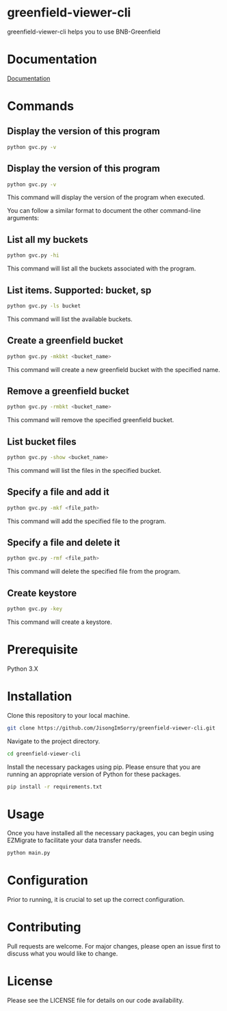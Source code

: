 # greenfield-viewer-cli

greenfield-viewer-cli helps you to use BNB-Greenfield

# Documentation

[Documentation]()

# Commands

## Display the version of this program

```bash
python gvc.py -v
```

## Display the version of this program

```bash
python gvc.py -v
```

This command will display the version of the program when executed.

You can follow a similar format to document the other command-line arguments:

## List all my buckets

```bash
python gvc.py -hi
```

This command will list all the buckets associated with the program.

## List items. Supported: bucket, sp

```bash
python gvc.py -ls bucket
```

This command will list the available buckets.

## Create a greenfield bucket

```bash
python gvc.py -mkbkt <bucket_name>
```

This command will create a new greenfield bucket with the specified name.

## Remove a greenfield bucket

```bash
python gvc.py -rmbkt <bucket_name>
```

This command will remove the specified greenfield bucket.

## List bucket files

```bash
python gvc.py -show <bucket_name>
```

This command will list the files in the specified bucket.

## Specify a file and add it

```bash
python gvc.py -mkf <file_path>
```

This command will add the specified file to the program.

## Specify a file and delete it

```bash
python gvc.py -rmf <file_path>
```

This command will delete the specified file from the program.

## Create keystore

```bash
python gvc.py -key
```

This command will create a keystore.

# Prerequisite

Python 3.X

# Installation

Clone this repository to your local machine.

```bash
git clone https://github.com/JisongImSorry/greenfield-viewer-cli.git
```

Navigate to the project directory.

```bash
cd greenfield-viewer-cli
```

Install the necessary packages using pip. Please ensure that you are running an appropriate version of Python for these packages.

```bash
pip install -r requirements.txt
```

# Usage

Once you have installed all the necessary packages, you can begin using EZMigrate to facilitate your data transfer needs.

```bash
python main.py
```

# Configuration

Prior to running, it is crucial to set up the correct configuration.

# Contributing

Pull requests are welcome. For major changes, please open an issue first to discuss what you would like to change.

# License

Please see the LICENSE file for details on our code availability.
